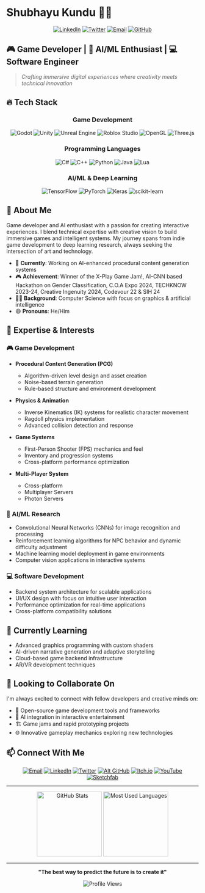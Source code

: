 # Shubhayu Kundu 👨‍💻

<div align="center">
  
[![LinkedIn](https://img.shields.io/badge/LinkedIn-Shubhayu_Kundu-0077B5?style=for-the-badge&logo=linkedin&logoColor=white)](https://www.linkedin.com/in/shubhayu-kundu-7441ba295/)
[![Twitter](https://img.shields.io/badge/X-@Shubhayuk15-1DA1F2?style=for-the-badge&logo=twitter&logoColor=white)](https://twitter.com/Shubhayuk15)
[![Email](https://img.shields.io/badge/Email-shubhayu15@gmail.com-D14836?style=for-the-badge&logo=gmail&logoColor=white)](mailto:shubhayu15@gmail.com)
[![GitHub](https://img.shields.io/badge/GitHub-Shubhayu15-181717?style=for-the-badge&logo=github&logoColor=white)](https://github.com/Shubhayu15)

</div>

## 🎮 Game Developer | 🤖 AI/ML Enthusiast | 💻 Software Engineer

> *Crafting immersive digital experiences where creativity meets technical innovation*

## 🔥 Tech Stack

<div align="center">
  
### Game Development
![Godot](https://img.shields.io/badge/Godot-478CBF?style=flat-square&logo=godot-engine&logoColor=white)
![Unity](https://img.shields.io/badge/Unity-000000?style=flat-square&logo=unity&logoColor=white)
![Unreal Engine](https://img.shields.io/badge/Unreal_Engine-313131?style=flat-square&logo=unreal-engine&logoColor=white)
![Roblox Studio](https://img.shields.io/badge/Roblox_Studio-00A2FF?style=flat-square&logo=roblox&logoColor=white)
![OpenGL](https://img.shields.io/badge/OpenGL-5586A4?style=flat-square&logo=opengl&logoColor=white)
![Three.js](https://img.shields.io/badge/Three.js-000000?style=flat-square&logo=three.js&logoColor=white)

### Programming Languages
![C#](https://img.shields.io/badge/C%23-239120?style=flat-square&logo=c-sharp&logoColor=white)
![C++](https://img.shields.io/badge/C++-00599C?style=flat-square&logo=c%2B%2B&logoColor=white)
![Python](https://img.shields.io/badge/Python-3776AB?style=flat-square&logo=python&logoColor=white)
![Java](https://img.shields.io/badge/Java-ED8B00?style=flat-square&logo=openjdk&logoColor=white)
![Lua](https://img.shields.io/badge/Lua-2C2D72?style=flat-square&logo=lua&logoColor=white)

### AI/ML & Deep Learning
![TensorFlow](https://img.shields.io/badge/TensorFlow-FF6F00?style=flat-square&logo=tensorflow&logoColor=white)
![PyTorch](https://img.shields.io/badge/PyTorch-EE4C2C?style=flat-square&logo=pytorch&logoColor=white)
![Keras](https://img.shields.io/badge/Keras-D00000?style=flat-square&logo=keras&logoColor=white)
![scikit-learn](https://img.shields.io/badge/scikit--learn-F7931E?style=flat-square&logo=scikit-learn&logoColor=white)

</div>

## 🚀 About Me

Game developer and AI enthusiast with a passion for creating interactive experiences. I blend technical expertise with creative vision to build immersive games and intelligent systems. My journey spans from indie game development to deep learning research, always seeking the intersection of art and technology.

- 🎯 **Currently**: Working on AI-enhanced procedural content generation systems
- 🎮 **Achievement**: Winner of the X-Play Game Jam!, AI-CNN based Hackathon on Gender Classification, C.O.A Expo 2024, TECHKNOW 2023-24, Creative Ingenuity 2024, Codevour 22 & SIH 24
- 👨‍🎓 **Background**: Computer Science with focus on graphics & artificial intelligence
- 😄 **Pronouns**: He/Him

## 🌟 Expertise & Interests

### 🎮 Game Development
- **Procedural Content Generation (PCG)**
  - Algorithm-driven level design and asset creation
  - Noise-based terrain generation
  - Rule-based structure and environment development

- **Physics & Animation**
  - Inverse Kinematics (IK) systems for realistic character movement
  - Ragdoll physics implementation
  - Advanced collision detection and response

- **Game Systems**
  - First-Person Shooter (FPS) mechanics and feel
  - Inventory and progression systems
  - Cross-platform performance optimization

- **Multi-Player System**
  - Cross-platform
  - Multiplayer Servers
  - Photon Servers

### 🤖 AI/ML Research
- Convolutional Neural Networks (CNNs) for image recognition and processing
- Reinforcement learning algorithms for NPC behavior and dynamic difficulty adjustment
- Machine learning model deployment in game environments
- Computer vision applications in interactive systems

### 💻 Software Development
- Backend system architecture for scalable applications
- UI/UX design with focus on intuitive user interaction
- Performance optimization for real-time applications
- Cross-platform compatibility solutions

## 🌱 Currently Learning

- Advanced graphics programming with custom shaders
- AI-driven narrative generation and adaptive storytelling
- Cloud-based game backend infrastructure
- AR/VR development techniques

## 💞️ Looking to Collaborate On

I'm always excited to connect with fellow developers and creative minds on:

- 🎲 Open-source game development tools and frameworks
- 🧠 AI integration in interactive entertainment
- 🏗️ Game jams and rapid prototyping projects
- 🌐 Innovative gameplay mechanics exploring new technologies

## 📫 Connect With Me

<div align="center">

[![Email](https://img.shields.io/badge/Email-shubhayu15@gmail.com-D14836?style=for-the-badge&logo=gmail&logoColor=white)](mailto:shubhayu15@gmail.com)
[![LinkedIn](https://img.shields.io/badge/LinkedIn-Shubhayu_Kundu-0077B5?style=for-the-badge&logo=linkedin&logoColor=white)](https://linkedin.com/in/YourLinkedInUsername)
[![Twitter](https://img.shields.io/badge/X-@Shubhayuk15-1DA1F2?style=for-the-badge&logo=twitter&logoColor=white)](https://twitter.com/Shubhayuk15)
[![Alt GitHub](https://img.shields.io/badge/Alt_GitHub-PROJEKT_SANZ_STUDIOS-181717?style=for-the-badge&logo=github&logoColor=white)](https://github.com/Lord0Sanz)
[![Itch.io](https://img.shields.io/badge/Itch.io-PROJEKT_SANZ_STUDIOS-FA5C5C?style=for-the-badge&logo=itch.io&logoColor=white)](https://projekt-sans-studios.itch.io/)
[![YouTube](https://img.shields.io/badge/YouTube-PROJEKT_SANZ_STUDIOS-FF0000?style=for-the-badge&logo=youtube&logoColor=white)](https://www.youtube.com/channel/UC3nqwOvwp7feOeIDbTCNgmg)
[![Sketchfab](https://img.shields.io/badge/Sketchfab-projektsansstudios-1CAAD9?style=for-the-badge&logo=sketchfab&logoColor=white)](https://sketchfab.com/projektsansstudios)

</div>

---

<div align="center">
  <img src="https://github-readme-stats.vercel.app/api?username=Shubhayu15&show_icons=true&theme=tokyonight" alt="GitHub Stats" height="170" />
  <img src="https://github-readme-stats.vercel.app/api/top-langs/?username=Shubhayu15&layout=compact&theme=tokyonight" alt="Most Used Languages" height="170" />
</div>

---

<div align="center">
  
  **"The best way to predict the future is to create it"**

  ![Profile Views](https://komarev.com/ghpvc/?username=Shubhayu15&color=brightgreen&style=flat-square&label=Profile+Views)
  
</div>
